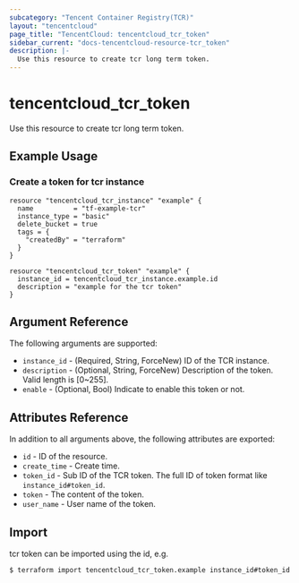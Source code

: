 ```yaml
---
subcategory: "Tencent Container Registry(TCR)"
layout: "tencentcloud"
page_title: "TencentCloud: tencentcloud_tcr_token"
sidebar_current: "docs-tencentcloud-resource-tcr_token"
description: |-
  Use this resource to create tcr long term token.
---
```


# tencentcloud_tcr_token

Use this resource to create tcr long term token.

## Example Usage

### Create a token for tcr instance

```hcl
resource "tencentcloud_tcr_instance" "example" {
  name          = "tf-example-tcr"
  instance_type = "basic"
  delete_bucket = true
  tags = {
    "createdBy" = "terraform"
  }
}

resource "tencentcloud_tcr_token" "example" {
  instance_id = tencentcloud_tcr_instance.example.id
  description = "example for the tcr token"
}
```

## Argument Reference

The following arguments are supported:

* `instance_id` - (Required, String, ForceNew) ID of the TCR instance.
* `description` - (Optional, String, ForceNew) Description of the token. Valid length is [0~255].
* `enable` - (Optional, Bool) Indicate to enable this token or not.

## Attributes Reference

In addition to all arguments above, the following attributes are exported:

* `id` - ID of the resource.
* `create_time` - Create time.
* `token_id` - Sub ID of the TCR token. The full ID of token format like `instance_id#token_id`.
* `token` - The content of the token.
* `user_name` - User name of the token.


## Import

tcr token can be imported using the id, e.g.

```
$ terraform import tencentcloud_tcr_token.example instance_id#token_id
```

